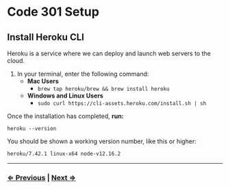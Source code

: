 # Code 301 Setup

## Install Heroku CLI

Heroku is a service where we can deploy and launch web servers to the cloud.

1. In your terminal, enter the following command:
   - **Mac Users**
     - `brew tap heroku/brew && brew install heroku`
   - **Windows and Linux Users**
     - `sudo curl https://cli-assets.heroku.com/install.sh | sh`

Once the installation has completed, **run:**

 `heroku --version`

You should be shown a working version number, like this or higher:

```bash
heroku/7.42.1 linux-x64 node-v12.16.2
```

---

### [⇐ Previous](./README.md) | [Next ⇒](./2-mongo.md)
